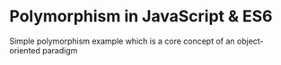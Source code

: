 # Polymorphism in JavaScript & ES6
 Simple polymorphism example which is a core concept of an object-oriented paradigm
